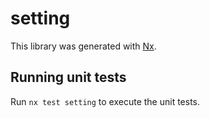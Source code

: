 # setting

This library was generated with [Nx](https://nx.dev).

## Running unit tests

Run `nx test setting` to execute the unit tests.
